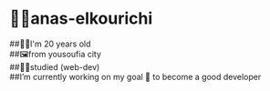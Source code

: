 # 🧑‍💻anas-elkourichi

##🙎‍♂️I'm 20 years old</br>
##🖼️from yousoufia city</br>
##🧑‍🏫studied (web-dev)</br>
##I’m currently working on my goal 🎯 to become a good developer



